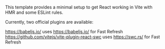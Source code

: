 This template provides a minimal setup to get React working in Vite with HMR and some ESLint rules.

Currently, two official plugins are available:

https://babeljs.io/ uses https://babeljs.io/ for Fast Refresh
https://github.com/vitejs/vite-plugin-react-swc uses https://swc.rs/ for Fast Refresh
